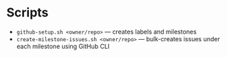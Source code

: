 # Scripts

- `github-setup.sh <owner/repo>` — creates labels and milestones
- `create-milestone-issues.sh <owner/repo>` — bulk-creates issues under each milestone using GitHub CLI
